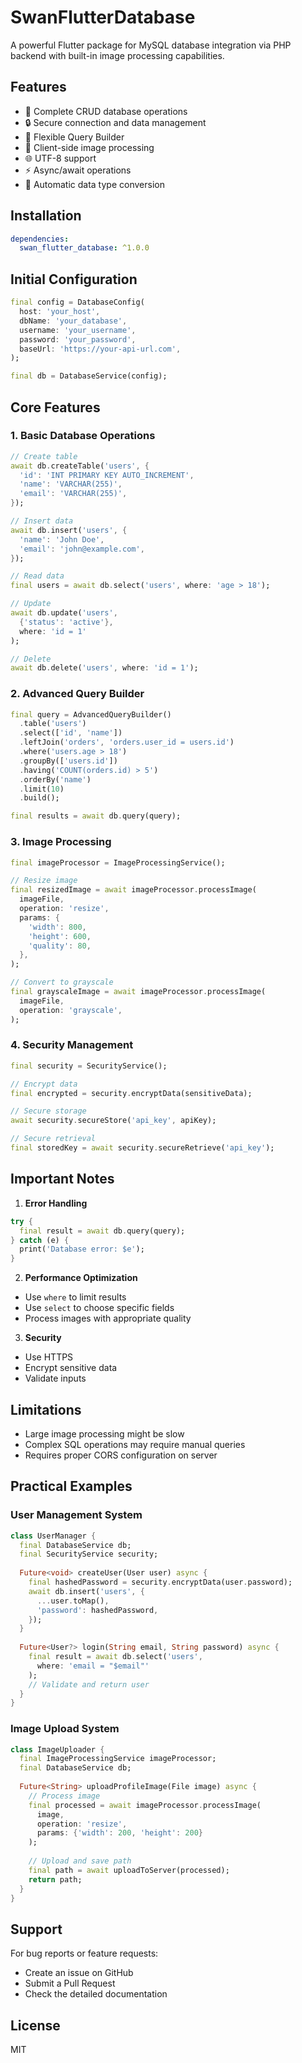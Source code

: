 # SwanFlutterDatabase

A powerful Flutter package for MySQL database integration via PHP backend with built-in image processing capabilities.

## Features

- 🔄 Complete CRUD database operations
- 🔒 Secure connection and data management
- 🎯 Flexible Query Builder
- 📸 Client-side image processing
- 🌐 UTF-8 support
- ⚡ Async/await operations
- 🎨 Automatic data type conversion

## Installation

```yaml
dependencies:
  swan_flutter_database: ^1.0.0
```

## Initial Configuration

```dart
final config = DatabaseConfig(
  host: 'your_host',
  dbName: 'your_database',
  username: 'your_username',
  password: 'your_password',
  baseUrl: 'https://your-api-url.com',
);

final db = DatabaseService(config);
```

## Core Features

### 1. Basic Database Operations

```dart
// Create table
await db.createTable('users', {
  'id': 'INT PRIMARY KEY AUTO_INCREMENT',
  'name': 'VARCHAR(255)',
  'email': 'VARCHAR(255)',
});

// Insert data
await db.insert('users', {
  'name': 'John Doe',
  'email': 'john@example.com',
});

// Read data
final users = await db.select('users', where: 'age > 18');

// Update
await db.update('users', 
  {'status': 'active'}, 
  where: 'id = 1'
);

// Delete
await db.delete('users', where: 'id = 1');
```

### 2. Advanced Query Builder

```dart
final query = AdvancedQueryBuilder()
  .table('users')
  .select(['id', 'name'])
  .leftJoin('orders', 'orders.user_id = users.id')
  .where('users.age > 18')
  .groupBy(['users.id'])
  .having('COUNT(orders.id) > 5')
  .orderBy('name')
  .limit(10)
  .build();

final results = await db.query(query);
```

### 3. Image Processing

```dart
final imageProcessor = ImageProcessingService();

// Resize image
final resizedImage = await imageProcessor.processImage(
  imageFile,
  operation: 'resize',
  params: {
    'width': 800,
    'height': 600,
    'quality': 80,
  },
);

// Convert to grayscale
final grayscaleImage = await imageProcessor.processImage(
  imageFile,
  operation: 'grayscale',
);
```

### 4. Security Management

```dart
final security = SecurityService();

// Encrypt data
final encrypted = security.encryptData(sensitiveData);

// Secure storage
await security.secureStore('api_key', apiKey);

// Secure retrieval
final storedKey = await security.secureRetrieve('api_key');
```

## Important Notes

1. **Error Handling**
```dart
try {
  final result = await db.query(query);
} catch (e) {
  print('Database error: $e');
}
```

2. **Performance Optimization**
- Use `where` to limit results
- Use `select` to choose specific fields
- Process images with appropriate quality

3. **Security**
- Use HTTPS
- Encrypt sensitive data
- Validate inputs

## Limitations

- Large image processing might be slow
- Complex SQL operations may require manual queries
- Requires proper CORS configuration on server

## Practical Examples

### User Management System
```dart
class UserManager {
  final DatabaseService db;
  final SecurityService security;
  
  Future<void> createUser(User user) async {
    final hashedPassword = security.encryptData(user.password);
    await db.insert('users', {
      ...user.toMap(),
      'password': hashedPassword,
    });
  }
  
  Future<User?> login(String email, String password) async {
    final result = await db.select('users', 
      where: 'email = "$email"'
    );
    // Validate and return user
  }
}
```

### Image Upload System
```dart
class ImageUploader {
  final ImageProcessingService imageProcessor;
  final DatabaseService db;
  
  Future<String> uploadProfileImage(File image) async {
    // Process image
    final processed = await imageProcessor.processImage(
      image,
      operation: 'resize',
      params: {'width': 200, 'height': 200}
    );
    
    // Upload and save path
    final path = await uploadToServer(processed);
    return path;
  }
}
```

## Support

For bug reports or feature requests:
- Create an issue on GitHub
- Submit a Pull Request
- Check the detailed documentation

## License
MIT
